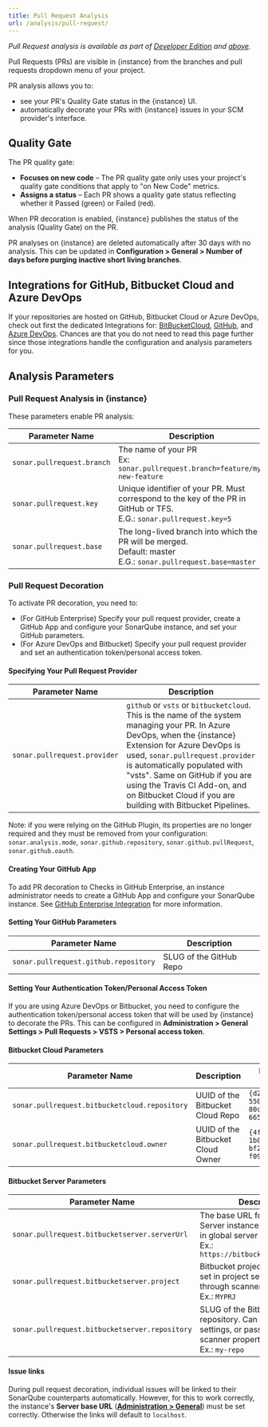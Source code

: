 ```yaml
---
title: Pull Request Analysis
url: /analysis/pull-request/
---
```


<!-- sonarqube -->

_Pull Request analysis is available as part of [Developer Edition](https://redirect.sonarsource.com/editions/developer.html) and [above](https://www.sonarsource.com/plans-and-pricing/)._

<!-- /sonarqube -->
Pull Requests (PRs) are visible in {instance} from the branches and pull requests dropdown menu of your project.

PR analysis allows you to:

* see your PR's Quality Gate status in the {instance} UI.
* automatically decorate your PRs with {instance} issues in your SCM provider's interface.

## Quality Gate

The PR quality gate:
* **Focuses on new code** – The PR quality gate only uses your project's quality gate conditions that apply to "on New Code" metrics.
* **Assigns a status** – Each PR shows a quality gate status reflecting whether it Passed (green) or Failed (red).

When PR decoration is enabled, {instance} publishes the status of the analysis (Quality Gate) on the PR.

PR analyses on {instance} are deleted automatically after 30 days with no analysis. This can be updated in **Configuration > General > Number of days before purging inactive short living branches**. 

<!-- sonarcloud -->
## Integrations for GitHub, Bitbucket Cloud and Azure DevOps
If your repositories are hosted on GitHub, Bitbucket Cloud or Azure DevOps, check out first the dedicated Integrations for: [BitBucketCloud](/integrations/bitbucketcloud/), [GitHub](/integrations/github/), and [Azure DevOps](/integrations/vsts/). Chances are that you do not need to read this page further since those integrations handle the configuration and analysis parameters for you.
<!-- /sonarcloud -->

## Analysis Parameters
### Pull Request Analysis in {instance}
These parameters enable PR analysis:

| Parameter Name        | Description |
| --------------------- | ------------------ |
| `sonar.pullrequest.branch` | The name of your PR<br/> Ex: `sonar.pullrequest.branch=feature/my-new-feature`|
| `sonar.pullrequest.key` | Unique identifier of your PR. Must correspond to the key of the PR in GitHub or TFS. <br/> E.G.: `sonar.pullrequest.key=5` |
| `sonar.pullrequest.base` | The long-lived branch into which the PR will be merged. <br/> Default: master <br/> E.G.: `sonar.pullrequest.base=master`|

### Pull Request Decoration
To activate PR decoration, you need to:

* (For GitHub <!-- sonarqube -->Enterprise<!-- /sonarqube -->) Specify your pull request provider<!-- sonarqube -->, create a GitHub App and configure your SonarQube instance,<!-- /sonarqube --> and set your GitHub parameters.
* (For Azure DevOps and Bitbucket) Specify your pull request provider and set an authentication token/personal access token.

#### Specifying Your Pull Request Provider
| Parameter Name        | Description |
| --------------------- | ------------------ |
| `sonar.pullrequest.provider` | `github` or `vsts` <!-- sonarcloud -->or `bitbucketcloud`<!-- /sonarcloud -->. This is the name of the system managing your PR. In Azure DevOps, when the {instance} Extension for Azure DevOps is used, `sonar.pullrequest.provider` is automatically populated with "vsts". <!-- sonarcloud -->Same on GitHub if you are using the Travis CI Add-on, and on Bitbucket Cloud if you are building with Bitbucket Pipelines.<!-- /sonarcloud -->|

Note: if you were relying on the GitHub Plugin, its properties are no longer required and they must be removed from your configuration: `sonar.analysis.mode`, `sonar.github.repository`, `sonar.github.pullRequest`, `sonar.github.oauth`.

<!-- sonarqube -->
#### Creating Your GitHub App
To add PR decoration to Checks in GitHub Enterprise, an instance administrator needs to create a GitHub App and configure your SonarQube instance. See [GitHub Enterprise Integration](/instance-administration/github-application/) for more information.
<!-- /sonarqube -->

#### Setting Your GitHub Parameters
| Parameter Name        | Description |
| --------------------- | ------------------ |
| `sonar.pullrequest.github.repository` | SLUG of the GitHub Repo |

#### Setting Your Authentication Token/Personal Access Token

If you are using Azure DevOps or Bitbucket, you need to configure the authentication token/personal access token that will be used by {instance} to decorate the PRs. This can be configured in **Administration > General Settings > Pull Requests > VSTS > Personal access token**.

<!-- sonarcloud -->
#### Bitbucket Cloud Parameters
| Parameter Name        | Description | Example value |
| --------------------- | ------------------ |------------------ |
| `sonar.pullrequest.bitbucketcloud.repository` | UUID of the Bitbucket Cloud Repo | `{d2615dd4-550d-43e5-80c4-665f951e5d6e}` |
| `sonar.pullrequest.bitbucketcloud.owner` | UUID of the Bitbucket Cloud Owner | `{4f9fd128-1b08-49ec-bf2c-f094163cff4d}` |
<!-- /sonarcloud -->

<!-- sonarqube -->
#### Bitbucket Server Parameters
| Parameter Name        | Description |
| --------------------- | ------------------ |
| `sonar.pullrequest.bitbucketserver.serverUrl` | The base URL for your Bitbucket Server instance. Usually defined in global server settings.<br/> Ex.: `https://bitbucket.company.com/` |
| `sonar.pullrequest.bitbucketserver.project` | Bitbucket project key. Can be set in project settings, or passed through scanner properties.<br/> Ex.: `MYPRJ` |
| `sonar.pullrequest.bitbucketserver.repository` | SLUG of the Bitbucket repository. Can be set in project settings, or passed through scanner properties.<br/> Ex.: `my-repo` |

#### Issue links
During pull request decoration, individual issues will be linked to their SonarQube counterparts automatically. However, for this to work correctly, the instance's **Server base URL** (**[Administration > General](/#sonarqube-admin#/admin/settings)**) must be set correctly. Otherwise the links will default to `localhost`.
<!-- /sonarqube -->
